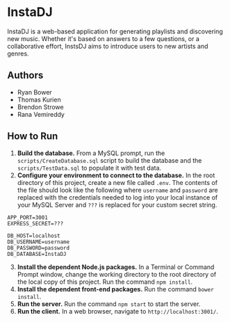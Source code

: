 # InstaDJ

InstaDJ is a web-based application for generating playlists and discovering new music. Whether it's based on answers to a few questions, or a collaborative effort, InstsDJ aims to introduce users to new artists and genres.

## Authors
* Ryan Bower
* Thomas Kurien
* Brendon Strowe
* Rana Vemireddy

## How to Run

1. **Build the database.** From a MySQL prompt, run the `scripts/CreateDatabase.sql` script to build the database and the `scripts/TestData.sql` to populate it with test data.
2. **Configure your environment to connect to the database.** In the root directory of this project, create a new file called `.env`. The contents of the file should look like the following where `username` and `password` are replaced with the credentials needed to log into your local instance of your MySQL Server and `???` is replaced for your custom secret string.
```
APP_PORT=3001
EXPRESS_SECRET=???

DB_HOST=localhost
DB_USERNAME=username
DB_PASSWORD=password
DB_DATABASE=InstaDJ
```
3. **Install the dependent Node.js packages.** In a Terminal or Command Prompt window, change the working directory to the root directory of the local copy of this project. Run the command `npm install`.
4. **Install the dependent front-end packages.** Run the command `bower install`.
4. **Run the server.** Run the command `npm start` to start the server.
5. **Run the client.** In a web browser, navigate to `http://localhost:3001/`.
